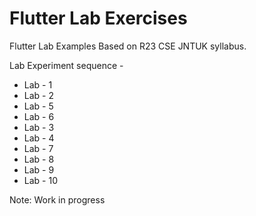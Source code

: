# Flutter Lab Exercises 

Flutter Lab Examples Based on R23 CSE JNTUK syllabus.

Lab Experiment sequence - 
* Lab - 1
* Lab - 2
* Lab - 5
* Lab - 6
* Lab - 3
* Lab - 4
* Lab - 7
* Lab - 8
* Lab - 9
* Lab - 10

Note: Work in progress 